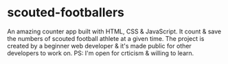 # scouted-footballers
An amazing counter app built with HTML, CSS &amp; JavaScript. It count &amp; save the numbers of scouted football athlete at a given time.
The project is created by a beginner web developer &amp; it's made public for other developers to work on.
PS: I'm open for crticism &amp; willing to learn.
